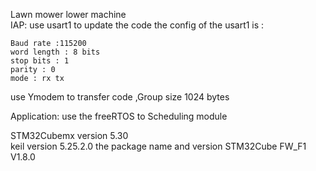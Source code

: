 Lawn mower lower machine  
IAP:
use usart1 to update the code 
the config of the usart1 is :

	Baud rate :115200
	word length : 8 bits
	stop bits : 1
	parity : 0
	mode : rx tx

use Ymodem to transfer code ,Group size 1024 bytes

Application:
use the freeRTOS to Scheduling module

STM32Cubemx version 5.30  
keil version 5.25.2.0
the package name and version  STM32Cube FW_F1 V1.8.0